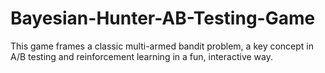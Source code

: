 # Bayesian-Hunter-AB-Testing-Game
This game frames a classic multi-armed bandit problem, a key concept in A/B testing and reinforcement learning in a fun, interactive way.
